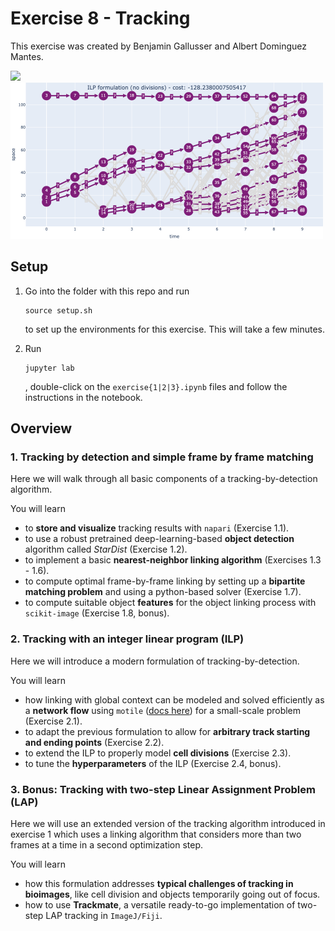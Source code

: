# Exercise 8 - Tracking

This exercise was created by Benjamin Gallusser and Albert Dominguez Mantes.

<img src="figures/tracking.gif" width="500"/><img src="figures/ilp_nodiv.png" width="500"/>

## Setup
1. Go into the folder with this repo and run
    ```
    source setup.sh
    ```
    to set up the environments for this exercise. This will take a few minutes.
   
1. Run
    ```
    jupyter lab
    ```
    , double-click on the `exercise{1|2|3}.ipynb` files and follow the instructions in the notebook.


## Overview

### 1. Tracking by detection and simple frame by frame matching

Here we will walk through all basic components of a tracking-by-detection algorithm.

You will learn
- to **store and visualize** tracking results with `napari` (Exercise 1.1).
- to use a robust pretrained deep-learning-based **object detection** algorithm called *StarDist* (Exercise 1.2).
- to implement a basic **nearest-neighbor linking algorithm** (Exercises 1.3 - 1.6).
- to compute optimal frame-by-frame linking by setting up a **bipartite matching problem** and using a python-based solver (Exercise 1.7).
- to compute suitable object **features** for the object linking process with `scikit-image` (Exercise 1.8, bonus).


### 2. Tracking with an integer linear program (ILP)

Here we will introduce a modern formulation of tracking-by-detection.

You will learn
- how linking with global context can be modeled and solved efficiently as a **network flow** using `motile` ([docs here](https://funkelab.github.io/motile/)) for a small-scale problem (Exercise 2.1).
- to adapt the previous formulation to allow for **arbitrary track starting and ending points** (Exercise 2.2).
- to extend the ILP to properly model **cell divisions** (Exercise 2.3).
- to tune the **hyperparameters** of the ILP (Exercise 2.4, bonus).


### 3. Bonus: Tracking with two-step Linear Assignment Problem (LAP)

Here we will use an extended version of the tracking algorithm introduced in exercise 1 which uses a linking algorithm that considers more than two frames at a time in a second optimization step.

You will learn
- how this formulation addresses **typical challenges of tracking in bioimages**, like cell division and objects temporarily going out of focus.
- how to use **Trackmate**, a versatile ready-to-go implementation of two-step LAP tracking in `ImageJ/Fiji`.
